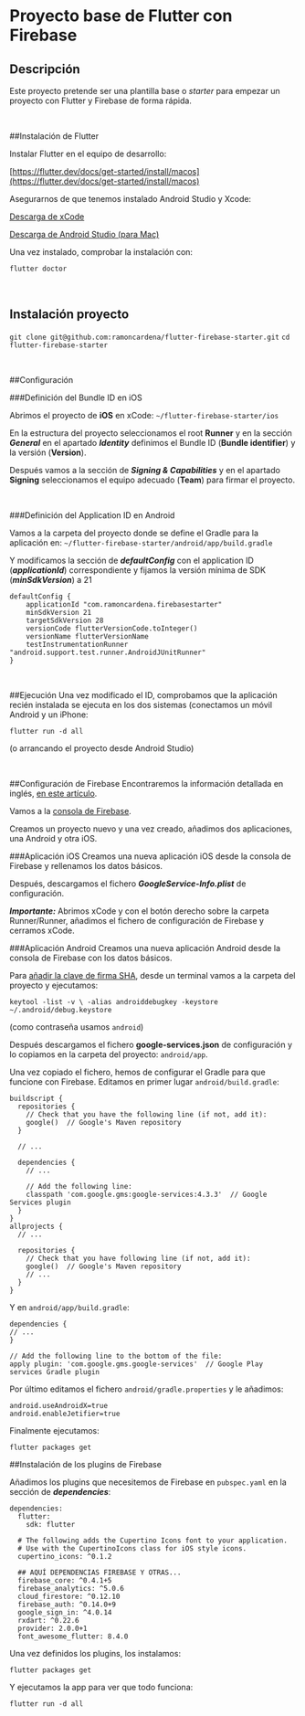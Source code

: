 # Proyecto base de Flutter con Firebase
## Descripción
Este proyecto pretende ser una plantilla base o *starter* para empezar un proyecto con Flutter y Firebase de forma rápida.

<p>&nbsp;</p>

##Instalación de Flutter

Instalar Flutter en el equipo de desarrollo:

[https://flutter.dev/docs/get-started/install/macos](https://flutter.dev/docs/get-started/install/macos)


Asegurarnos de que tenemos instalado Android Studio y Xcode:

[Descarga de xCode](https://flutter.dev/docs/get-started/install/macos)

[Descarga de Android Studio (para Mac)](https://flutter.dev/docs/get-started/install/macos)


Una vez instalado, comprobar la instalación con:

`flutter doctor`

<p>&nbsp;</p>

## Instalación proyecto
`git clone git@github.com:ramoncardena/flutter-firebase-starter.git`
`cd flutter-firebase-starter`

<p>&nbsp;</p>
##Configuración

###Definición del Bundle ID en iOS

Abrimos el proyecto de **iOS** en xCode: `~/flutter-firebase-starter/ios`

En la estructura del proyecto seleccionamos el root **Runner** y en la sección ***General*** en el apartado ***Identity*** definimos el Bundle ID (**Bundle identifier**) y la versión (**Version**).

Después vamos a la sección de  ***Signing & Capabilities***  y en el apartado **Signing** seleccionamos el equipo adecuado (**Team**) para firmar el proyecto.

<p>&nbsp;</p>

###Definición del Application ID en Android

Vamos a la carpeta del proyecto donde se define el Gradle para la aplicación en:
`~/flutter-firebase-starter/android/app/build.gradle`

Y modificamos la sección de ***defaultConfig*** con el application ID (***applicationId***) correspondiente y fijamos la versión mínima de SDK (***minSdkVersion***) a 21

```
defaultConfig {
	applicationId "com.ramoncardena.firebasestarter"
	minSdkVersion 21
	targetSdkVersion 28
	versionCode flutterVersionCode.toInteger()
	versionName flutterVersionName
	testInstrumentationRunner "android.support.test.runner.AndroidJUnitRunner"
}
```
<p>&nbsp;</p>

##Ejecución
Una vez modificado el ID, comprobamos que la aplicación recién instalada se ejecuta en los dos sistemas (conectamos un móvil Android y un iPhone:

`flutter run -d all`

(o arrancando el proyecto desde Android Studio)

<p>&nbsp;</p>

##Configuración de Firebase
Encontraremos la información detallada en inglés, [en este artículo](https://firebase.google.com/docs/flutter/setup).

Vamos a la [consola de Firebase](https://console.firebase.google.com/).

Creamos un proyecto nuevo y una vez creado, añadimos dos aplicaciones, una Android y otra iOS.

###Aplicación iOS
Creamos una nueva aplicación iOS desde la consola de Firebase y rellenamos los datos básicos.

Después, descargamos el fichero ***GoogleService-Info.plist*** de configuración.

***Importante:*** Abrimos xCode y con el botón derecho sobre la carpeta Runner/Runner, añadimos el fichero de configuración de Firebase y cerramos xCode.

###Aplicación Android
Creamos una nueva aplicación Android desde la consola de Firebase con los datos básicos.

Para [añadir la clave de firma SHA](https://developers.google.com/android/guides/client-auth), desde un terminal vamos a la carpeta del proyecto y ejecutamos:

`keytool -list -v \ -alias androiddebugkey -keystore ~/.android/debug.keystore`

(como contraseña usamos `android`)

Después descargamos el fichero **google-services.json** de configuración y lo copiamos en la carpeta del proyecto: `android/app`.

Una vez copiado el fichero, hemos de configurar el Gradle para que funcione con Firebase. Editamos en primer lugar `android/build.gradle`:

```
buildscript {
  repositories {
    // Check that you have the following line (if not, add it):
    google()  // Google's Maven repository
  }

  // ...

  dependencies {
    // ...

    // Add the following line:
    classpath 'com.google.gms:google-services:4.3.3'  // Google Services plugin
  }
}
allprojects {
  // ...

  repositories {
    // Check that you have following line (if not, add it):
    google()  // Google's Maven repository
    // ...
  }
}

```

Y en `android/app/build.gradle`:

```
dependencies {
// ...
}

// Add the following line to the bottom of the file:
apply plugin: 'com.google.gms.google-services'  // Google Play services Gradle plugin
```


Por último editamos el fichero `android/gradle.properties` y le añadimos:

```
android.useAndroidX=true
android.enableJetifier=true
```

Finalmente ejecutamos:

`flutter packages get`



##Instalación de los plugins de Firebase

Añadimos los plugins que necesitemos de Firebase en `pubspec.yaml` en la sección de ***dependencies***:

```
dependencies:
  flutter:
    sdk: flutter

  # The following adds the Cupertino Icons font to your application.
  # Use with the CupertinoIcons class for iOS style icons.
  cupertino_icons: ^0.1.2
  
  ## AQUÍ DEPENDENCIAS FIREBASE Y OTRAS...
  firebase_core: ^0.4.1+5
  firebase_analytics: ^5.0.6
  cloud_firestore: ^0.12.10
  firebase_auth: ^0.14.0+9
  google_sign_in: ^4.0.14
  rxdart: ^0.22.6
  provider: 2.0.0+1
  font_awesome_flutter: 8.4.0
```

Una vez definidos los plugins, los instalamos:

`flutter packages get`

Y ejecutamos la app para ver que todo funciona:

`flutter run -d all`



